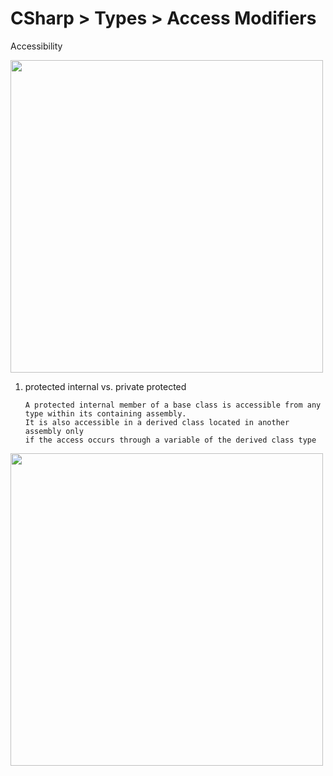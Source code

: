 # CSharp > Types > Access Modifiers
Accessibility 

<image src='image.png' width='500px'>
  
 1. protected internal vs. private protected
 
        A protected internal member of a base class is accessible from any type within its containing assembly. 
        It is also accessible in a derived class located in another assembly only 
        if the access occurs through a variable of the derived class type
 
<image src='modifier.JPG' width='500px'>
